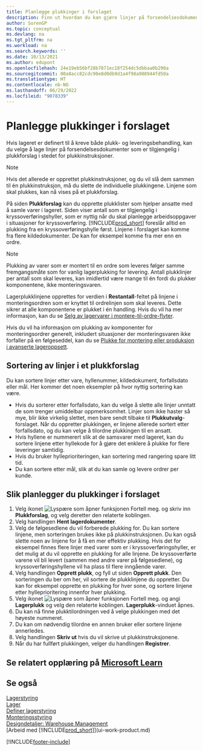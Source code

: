 ```yaml
---
title: Planlegge plukkinger i forslaget
description: Finn ut hvordan du kan gjøre linjer på forsendelsesdokumenter tilgjengelige på plukkforslag for lagermedarbeidere.
author: SorenGP
ms.topic: conceptual
ms.devlang: na
ms.tgt_pltfrm: na
ms.workload: na
ms.search.keywords: ''
ms.date: 10/13/2021
ms.author: edupont
ms.openlocfilehash: 24e19eb56bf28b7871ec18f254dc5dbbaa0b290a
ms.sourcegitcommit: 00a8acc82cdc90e0d0db9d1a4f98a908944fd50a
ms.translationtype: HT
ms.contentlocale: nb-NO
ms.lasthandoff: 06/29/2022
ms.locfileid: "9078339"
---
```

# <a name="plan-picks-in-worksheets"></a>Planlegge plukkinger i forslaget

Hvis lageret er definert til å kreve både plukk- og leveringsbehandling, kan du velge å lage linjer på forsendelsesdokumenter som er tilgjengelig i plukkforslag i stedet for plukkinstruksjoner.  

> [!NOTE]  
> Hvis det allerede er opprettet plukkinstruksjoner, og du vil slå dem sammen til én plukkinstruksjon, må du slette de individuelle plukkingene. Linjene som skal plukkes, kan nå vises på et plukkforslag.  

På siden **Plukkforslag** kan du opprette plukklister som hjelper ansatte med å samle varer i lageret. Siden viser antall som er tilgjengelig i kryssoverføringshyller, som er nyttig når du skal planlegge arbeidsoppgaver i situasjoner for kryssoverføring. [!INCLUDE[prod_short](includes/prod_short.md)] foreslår alltid en plukking fra en kryssoverføringshylle først. Linjene i forslaget kan komme fra flere kildedokumenter. De kan for eksempel komme fra mer enn en ordre. 

> [!NOTE]  
> Plukking av varer som er montert til en ordre som leveres følger samme fremgangsmåte som for vanlig lagerplukking for levering. Antall plukklinjer per antall som skal leveres, kan imidlertid være mange til én fordi du plukker komponentene, ikke monteringsvaren.  
>
> Lagerplukklinjene opprettes for verdien i **Restantall**-feltet på linjene i monteringsordren som er knyttet til ordrelinjen som skal leveres. Dette sikrer at alle komponentene er plukket i én handling. Hvis du vil ha mer informasjon, kan du se [Selg av lagervarer i montere-til-ordre-flyter](assembly-how-to-sell-inventory-items-in-assemble-to-order-flows.md).  
>
> Hvis du vil ha informasjon om plukking av komponenter for monteringsordrer generelt, inkludert situasjoner der monteringsvaren ikke forfaller på en følgeseddel, kan du se [Plukke for montering eller produksjon i avanserte lageroppsett](warehouse-how-to-pick-for-internal-operations-in-advanced-warehousing.md).  

## <a name="sorting-lines-on-a-pick-worksheet"></a>Sortering av linjer i et plukkforslag

Du kan sortere linjer etter vare, hyllenummer, kildedokument, forfallsdato eller mål. Her kommer det noen eksempler på hvor nyttig sortering kan være.

* Hvis du sorterer etter forfallsdato, kan du velge å slette alle linjer unntatt de som trenger umiddelbar oppmerksomhet. Linjer som ikke haster så mye, blir ikke virkelig slettet, men bare sendt tilbake til **Plukkutvalg**-forslaget. Når du oppretter plukkingen, er linjene allerede sortert etter forfallsdato, og du kan velge å tilordne plukkingen til en ansatt.
* Hvis hyllene er nummerert slik at de samsvarer med lageret, kan du sortere linjene etter hyllekode for å gjøre det enklere å plukke for flere leveringer samtidig. 
* Hvis du bruker hylleprioriteringen, kan sortering med rangering spare litt tid. 
* Du kan sortere etter mål, slik at du kan samle og levere ordrer per kunde.

## <a name="to-plan-picks-in-the-worksheet"></a>Slik planlegger du plukkinger i forslaget

1. Velg ikonet ![Lyspære som åpner funksjonen Fortell meg.](media/ui-search/search_small.png "Fortell hva du vil gjøre") og skriv inn **Plukkforslag**, og velg deretter den relaterte koblingen.  
2. Velg handlingen **Hent lagerdokumenter**.  
3. Velg de følgesedlene du vil forberede plukking for. Du kan sortere linjene, men sorteringen brukes ikke på plukkinstruksjonen. Du kan også slette noen av linjene for å få en mer effektiv plukking. Hvis det for eksempel finnes flere linjer med varer som er i kryssoverføringshyller, er det mulig at du vil opprette en plukking for alle linjene. De kryssoverførte varene vil bli levert (sammen med andre varer på følgesedlene), og kryssoverføringshyllene vil ha plass til flere inngående varer.  
4. Velg handlingen **Opprett plukk**, og fyll ut siden **Opprett plukk**. Den sorteringen du ber om her, vil sortere de plukklinjene du oppretter. Du kan for eksempel opprette en plukking for hver sone, og sortere linjene etter hylleprioritering innenfor hver plukking.  
5. Velg ikonet ![Lyspære som åpner funksjonen Fortell meg.](media/ui-search/search_small.png "Fortell hva du vil gjøre") og angi **Lagerplukk** og velg den relaterte koblingen. **Lagerplukk**-vinduet åpnes.  
6. Du kan nå finne plukktilordningen ved å velge plukkingen med det høyeste nummeret.  
7. Du kan om nødvendig tilordne en annen bruker eller sortere linjene annerledes.  
8. Velg handlingen **Skriv ut** hvis du vil skrive ut plukkinstruksjonene.  
9. Når du har fullført plukkingen, velger du handlingen **Registrer**.  

## <a name="see-related-training-at-microsoft-learn"></a>Se relatert opplæring på [Microsoft Learn](/learn/modules/pick-ship-items-warehouse/)

## <a name="see-also"></a>Se også

[Lagerstyring](warehouse-manage-warehouse.md)  
[Lager](inventory-manage-inventory.md)  
[Definer lagerstyring](warehouse-setup-warehouse.md)  
[Monteringsstyring](assembly-assemble-items.md)  
[Designdetaljer: Warehouse Management](design-details-warehouse-management.md)  
[Arbeid med [!INCLUDE[prod_short](includes/prod_short.md)]](ui-work-product.md)  


[!INCLUDE[footer-include](includes/footer-banner.md)]